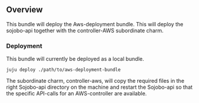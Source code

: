 ﻿## Overview
This bundle will deploy the Aws-deployment bundle. This will deploy the sojobo-api together with the controller-AWS subordinate charm.

###  Deployment

This bundle will currently be deployed as a local bundle.

`juju deploy ./path/to/aws-deployment-bundle`

The subordinate charm, controller-aws, will copy the required files in the right Sojobo-api directory on the machine and restart the Sojobo-api so that the specific API-calls for an AWS-controller are available. 

